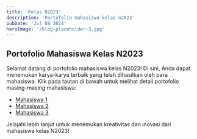 ```yaml
---
title: 'Kelas N2023'
description: 'Portofolio mahasiswa kelas n2023'
pubDate: 'Jul 08 2024'
heroImage: '/blog-placeholder-3.jpg'
---
```


## Portofolio Mahasiswa Kelas N2023

Selamat datang di portofolio mahasiswa kelas N2023! Di sini, Anda dapat menemukan karya-karya terbaik yang telah dihasilkan oleh para mahasiswa. Klik pada tautan di bawah untuk melihat detail portofolio masing-masing mahasiswa:

- [Mahasiswa 1](#)
- [Mahasiswa 2](#)
- [Mahasiswa 3](#)

Jelajahi lebih lanjut untuk menemukan kreativitas dan inovasi dari mahasiswa kelas N2023!


